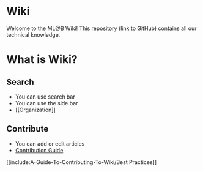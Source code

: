 # Wiki

Welcome to the ML@B Wiki! This [repository](https://github.com/mlberkeley/wiki) (link to GitHub) contains all our technical knowledge. 

# What is Wiki?

## Search

* You can use search bar
* You can use the side bar
* [[Organization]]

## Contribute

* You can add or edit articles
* [Contribution Guide](./A-Guide-To-Contributing-To-Wiki/)

[[include:A-Guide-To-Contributing-To-Wiki/Best Practices]]